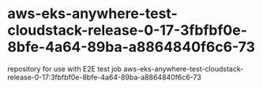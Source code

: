 # aws-eks-anywhere-test-cloudstack-release-0-17-3fbfbf0e-8bfe-4a64-89ba-a8864840f6c6-73
repository for use with E2E test job aws-eks-anywhere-test-cloudstack-release-0-17:3fbfbf0e-8bfe-4a64-89ba-a8864840f6c6-73
